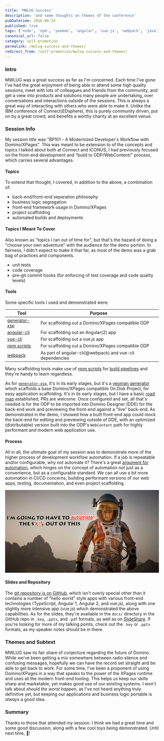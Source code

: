 ```yaml
---
title: 'MWLUG Success'
description: 'and some thoughts on themes of the conference'
pubDatetime: 2016-08-24
published: true
tags: ['node', 'npm', 'yeoman', 'angular', 'vue.js', 'webpack', 'java', 'xpages', 'rest', 'api', 'scm', 'git', 'mwlug']
canonical_url: false
category: self-promotion
permalink: /mwlug-success-and-themes/
redirect_from: /self-promotion/mwlug-success-and-themes/
---
```


### Intro

MWLUG was a great success as far as I'm concerned. Each time I've gone I've had the great enjoyment of being able to attend some high quality sessions, meet with lots of colleagues and friends from the community, and get a view into products and solutions many people are undertaking, over conversations and interactions outside of the sessions. This is always a great way of interacting with others who were able to make it. Unlike the IBM conference of Connect(EDsphere), this is purely community driven, put on by a great crowd, and benefits a worthy charity at an excellent venue.

### Session Info

My session title was "BP101 - A Modernized Developer's Workflow with Domino/XPages". This was meant to be extension to of the concepts and topics I talked about both at Connect and ICONUS; I had previously focused on the front-end development and "build to ODP/WebContent/" process, which carries several advantages.

#### Topics

To extend that thought, I covered, in addition to the above, a combination of:

- back-end/front-end separation philosophy
- business logic segregation
- front-end framework usage in Domino/XPages
- project scaffolding
- automated builds and deployments

#### Topics I Meant To Cover

Also known as "topics I ran out of time for", but that's the hazard of doing a "choose your own adventure" with the audience for the demo portion. In fairness, I didn't expect to make it that far, as most of the demo was a grab bag of practices and components.

- unit tests
- code coverage
- pre-git commit hooks (for enforcing of test coverage and code quality levels)

#### Tools

Some specific tools I used and demonstrated were:

| Tool                                                   | Purpose                                                    |
| ------------------------------------------------------ | ---------------------------------------------------------- |
| [generator-xsp](https://npm.im/generator-xsp)           | For scaffolding out a Domino/XPages compatible ODP         |
| [angular-cli](https://npm.im/angular-cli)               | For scaffolding out an Angular(2) app                      |
| [vue-cli](https://npm.im/vue-cli)                       | For scaffolding out a vue.js app                           |
| [npm scripts](https://css-tricks.com/why-npm-scripts/) | For scaffolding out a Domino/XPages compatible ODP         |
| [webpack](https://webpack.github.io/)                  | As part of angular-cli(@webpack) and vue-cli dependencies  |

Many scaffolding tools make use of [npm scripts](https://css-tricks.com/why-npm-scripts/) for [build pipelines](https://blog.modulus.io/using-npm-scripts-to-build-asset-pipeline) and they're handy to learn regardless.

As for [`generator-xsp`](https://github.com/edm00se/generator-xsp#readme), it's in its early stages, but it's a [yeoman generator](https://yeoman.io/generators/) which scaffolds a base Domino/XPages compatible On Disk Project, for easy application scaffolding. It's in its early stages, but I have a basic [road map](https://github.com/edm00se/generator-xsp#road-map) established, PRs are welcome. Once configured and set, all that's needed is for the ODP to be imported into Domino Designer (DDE) for the back-end work and previewing the front-end against a "live" back-end. As demonstrated in the demo, I showed how a built front-end app could mock the back-end for editing and previewing outside of DDE, with an optimized (distributable) version built into the ODP's `WebContent` path for highly performant and modern web application use.

#### Process

All in all, the ultimate goal of my session was to demonstrate more of the higher process of development workflow automation. If a job is repeatable and/or configurable, why not automate it? There's a great [argument for automation](https://medium.com/@kentcdodds/an-argument-for-automation-fce8394c14e2), which hinges on the concept of automation not just as a convenience, but as a configurable standard. We can all use a bit more automation in CI/CD concerns, building performant versions of our web apps, testing, documentation, and even project scaffolding.

![Mark Whatney, main character of The Martian, captioned with a paraphrase of "we're going to have to automate the s*** out of this"](./images/AutomateTheStuffing.png)

#### Slides and Repository

The [git repository is on GitHub](https://github.com/edm00se/BP101-A-Modernized-Developer-Workflow-With-Domino-and-XPages), which isn't overly special other than it contains a number of "hello world" style apps with various front-end technologies (TypeScript, Angular 1, Angular 2, and vue.js), along with one slightly more intensive app (vue.js) which demonstrated the above capabilities. As for the slides, they're available in the `docs/` directory in the GitHub repo in `.key`, `.pptx`, and `.pdf` formats, as well as on [SlideShare](https://www.slideshare.net/edm00se/bp101-a-modernized-workflow-w-dominoxpages). If you're looking for more of my talking points, check out the `.key` or `.pptx` formats, as my speaker notes should be in there.

### Themes and Subtext

MWLUG saw its fair share of conjecture regarding the future of Domino. While we've been getting a mix somewhere between radio silence and confusing messages, hopefully we can have the record set straight and be able to get back to work. For some time, I've been a proponent of using Domino/XPages in a way that speaks to the power of the XPages runtime and uses all the modern front-end tooling. This helps us keep our skills sharp and marketable, yet makes good use of our existing systems. I won't talk about _should the worst happen_, as I've not heard anything truly definitive yet, but keeping our applications and business logic portable is _always_ a good idea.

### Summary

Thanks to those that attended my session. I think we had a great time and some good discussion, along with a few cool toys being demonstrated. Until next time, 🍻!
